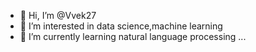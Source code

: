 - 👋 Hi, I’m @Vvek27
- 👀 I’m interested in data science,machine learning
- 🌱 I’m currently learning natural language processing
...

<!---
Vvek27/Vvek27 is a ✨ special ✨ repository because its `README.md` (this file) appears on your GitHub profile.
You can click the Preview link to take a look at your changes.
--->
